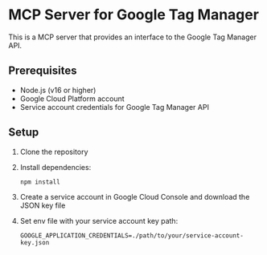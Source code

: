 # MCP Server for Google Tag Manager

This is a MCP server that provides an interface to the Google Tag Manager API.

## Prerequisites

- Node.js (v16 or higher)
- Google Cloud Platform account
- Service account credentials for Google Tag Manager API

## Setup

1. Clone the repository
2. Install dependencies:
   ```bash
   npm install
   ```

3. Create a service account in Google Cloud Console and download the JSON key file
4. Set env file with your service account key path:
   ```
   GOOGLE_APPLICATION_CREDENTIALS=./path/to/your/service-account-key.json
   ```
